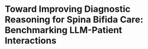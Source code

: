 # Toward Improving Diagnostic Reasoning for Spina Bifida Care: Benchmarking LLM-Patient Interactions
